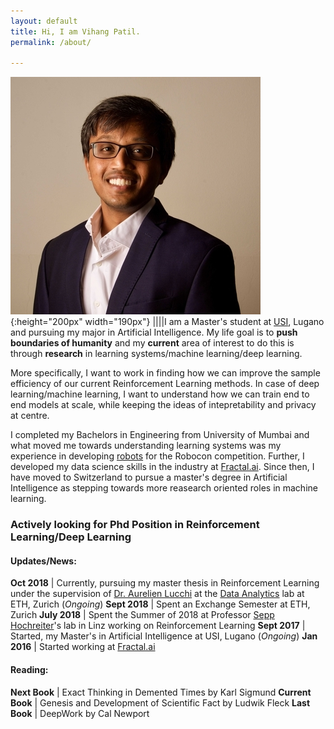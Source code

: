 ```yaml
---
layout: default
title: Hi, I am Vihang Patil.
permalink: /about/

---
```


![My MugShot](/assets/images/prof_pic_large.jpg){:height="200px" width="190px"} ||||I am a Master's student at [USI](https://www.usi.ch/en), Lugano and pursuing my major in Artificial Intelligence. My life goal is to **push boundaries of humanity** and my **current** area of interest to do this is through **research** in learning systems/machine learning/deep learning. 

More specifically, I want to work in finding how we can improve the sample efficiency of our current Reinforcement Learning methods. In case of deep learning/machine learning, I want to understand how we can train end to end models at scale, while keeping the ideas of intepretability and privacy at centre. 

I completed my Bachelors in Engineering from University of Mumbai and what moved me towards understanding learning systems was my experience in developing [robots](https://www.youtube.com/watch?v=wfj4C9W8Lp8&list=PLzlqyUyoIAeKrWsyxdK00kTYIsfAp0Duj) for the Robocon competition. Further, I developed my data science skills in the industry at [Fractal.ai](https://fractal.ai/). Since then, I have moved to Switzerland to pursue a master's degree in Artificial Intelligence as stepping towards more reasearch oriented roles in machine learning. 

### Actively looking for Phd Position in Reinforcement Learning/Deep Learning

#### Updates/News\:

**Oct 2018**  |  Currently, pursuing my master thesis in Reinforcement Learning under the supervision of [Dr. Aurelien Lucchi](http://people.inf.ethz.ch/alucchi/) at the [Data Analytics](http://www.da.inf.ethz.ch/) lab at ETH, Zurich (_Ongoing_)
**Sept 2018** | Spent an Exchange Semester at ETH, Zurich
**July 2018** | Spent the Summer of 2018 at Professor [Sepp Hochreiter](https://en.wikipedia.org/wiki/Sepp_Hochreiter)'s lab in Linz working on Reinforcement Learning
**Sept 2017** | Started, my Master's in Artificial Intelligence at USI, Lugano (_Ongoing_)
**Jan 2016**  | Started working at [Fractal.ai](https://fractal.ai/)

#### Reading:

**Next Book**		| Exact Thinking in Demented Times by Karl Sigmund
**Current Book**	| Genesis and Development of Scientific Fact by Ludwik Fleck
**Last Book**  | DeepWork by Cal Newport
